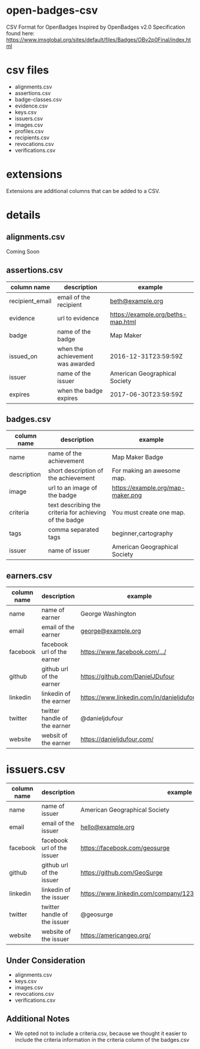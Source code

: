 # open-badges-csv
CSV Format for OpenBadges Inspired by OpenBadges v2.0 Specification found here: https://www.imsglobal.org/sites/default/files/Badges/OBv2p0Final/index.html

# csv files
- alignments.csv
- assertions.csv
- badge-classes.csv
- evidence.csv
- keys.csv
- issuers.csv
- images.csv
- profiles.csv
- recipients.csv
- revocations.csv
- verifications.csv

# extensions
Extensions are additional columns that can be added to a CSV.

# details
## alignments.csv
Coming Soon
## assertions.csv
| column name | description | example |
| ----------- | ----------- | ------- |
| recipient_email | email of the recipient | beth@example.org |
| evidence | url to evidence | https://example.org/beths-map.html |
| badge | name of the badge | Map Maker |
| issued_on | when the achievement was awarded | 2016-12-31T23:59:59Z |
| issuer | name of the issuer | American Geographical Society |
| expires | when the badge expires | 2017-06-30T23:59:59Z |

## badges.csv
| column name | description | example |
| ----------- | ----------- | ------- |
| name | name of the achievement | Map Maker Badge |
| description | short description of the achievement | For making an awesome map. |
| image | url to an image of the badge | https://example.org/map-maker.png |
| criteria | text describing the criteria for achieving of the badge | You must create one map. |
| tags | comma separated tags | beginner,cartography |
| issuer | name of issuer | American Geographical Society |

## earners.csv
| column name | description | example |
| ----------- | ----------- | ------- |
| name | name of earner | George Washington |
| email | email of the earner | george@example.org |
| facebook | facebook url of the earner | https://www.facebook.com/.../ |
| github | github url of the earner | https://github.com/DanielJDufour |
| linkedin | linkedin of the earner | https://www.linkedin.com/in/danieljdufour |
| twitter | twitter handle of the earner | @danieljdufour |
| website | websit of the earner | https://danieljdufour.com/ |

# issuers.csv
| column name | description | example |
| ----------- | ----------- | ------- |
| name | name of issuer | American Geographical Society |
| email | email of the issuer | hello@example.org |
| facebook | facebook url of the issuer | https://facebook.com/geosurge |
| github | github url of the issuer | https://github.com/GeoSurge |
| linkedin | linkedin of the issuer | https://www.linkedin.com/company/1238971287361278653765123
| twitter | twitter handle of the issuer | @geosurge |
| website | website of the issuer | https://americangeo.org/ |

## Under Consideration
- alignments.csv
- keys.csv
- images.csv
- revocations.csv
- verifications.csv

## Additional Notes
- We opted not to include a criteria.csv, because we thought it easier to include the criteria information in the criteria column of the badges.csv

